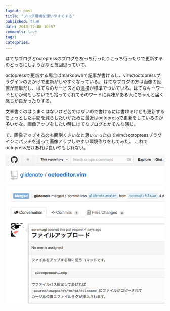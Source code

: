 ```yaml
---
layout: post
title: "ブログ環境を使いやすくする"
published: true
date: 2013-12-08 10:57
comments: true
tags: 
categories: 
---
```


はてなブログとoctopressのブログをあっち行ったりこっち行ったりで更新するのどっちにしようかなと毎回思っていて、

octopressで更新する場合はmarkdownで記事が書けるし、vimのoctopressプラグインのおかげで更新がしやすくなっている。
はてなブログの方は画像の設置が簡単だし、はてなのサービスとの連携が標準でついている。はてなキーワードとかが何もしないでも拾ってくれてそのワードに興味がある人にちゃんと届く感じが良かったりする。

文章書くのはうまくはないけど苦ではないので書けるには書けるけども更新するちょっとした手間を減らしたいがために最近はoctopressで更新をしているのが多いかな。画像アップをしたい時にはてなブログとかそんな感じ。

で、画像アップするのも面倒くさいなと思い立ったのでvimのoctopressプラグインにパッチを送って画像アップしやすい環境作りをしてみた。
これでoctopressだけあれば良いやもしれない。

![5b6cfe558cdf82227c08c563c1438dfa.png](/images/2013/12/08/5b6cfe558cdf82227c08c563c1438dfa.png)
